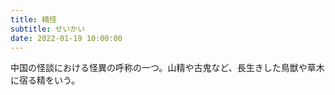```yaml
---
title: 精怪
subtitle: せいかい
date: 2022-01-19 10:00:00
---
```


中国の怪談における怪異の呼称の一つ。山精や古鬼など、長生きした鳥獣や草木に宿る精をいう。

